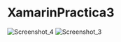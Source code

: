 # XamarinPractica3
 
![Screenshot_4](https://user-images.githubusercontent.com/39887744/109373388-d20cc300-7884-11eb-9c8d-2c52da5593e2.png)
![Screenshot_3](https://user-images.githubusercontent.com/39887744/109373389-d507b380-7884-11eb-9e28-917c41d371f7.png)
